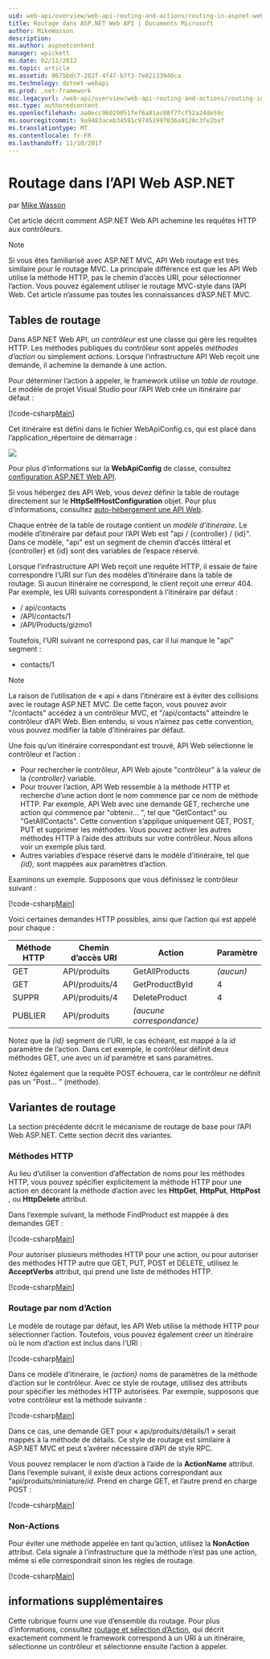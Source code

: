 ```yaml
---
uid: web-api/overview/web-api-routing-and-actions/routing-in-aspnet-web-api
title: Routage dans ASP.NET Web API | Documents Microsoft
author: MikeWasson
description: 
ms.author: aspnetcontent
manager: wpickett
ms.date: 02/11/2012
ms.topic: article
ms.assetid: 0675bdc7-282f-4f47-b7f3-7e02133940ca
ms.technology: dotnet-webapi
ms.prod: .net-framework
msc.legacyurl: /web-api/overview/web-api-routing-and-actions/routing-in-aspnet-web-api
msc.type: authoredcontent
ms.openlocfilehash: aa0ecc96029051fef6a81ac08f7fcf52a24de59c
ms.sourcegitcommit: 9a9483aceb34591c97451997036a9120c3fe2baf
ms.translationtype: MT
ms.contentlocale: fr-FR
ms.lasthandoff: 11/10/2017
---
```

<a name="routing-in-aspnet-web-api"></a>Routage dans l’API Web ASP.NET
====================
par [Mike Wasson](https://github.com/MikeWasson)

Cet article décrit comment ASP.NET Web API achemine les requêtes HTTP aux contrôleurs.

> [!NOTE]
> Si vous êtes familiarisé avec ASP.NET MVC, API Web routage est très similaire pour le routage MVC. La principale différence est que les API Web utilise la méthode HTTP, pas le chemin d’accès URI, pour sélectionner l’action. Vous pouvez également utiliser le routage MVC-style dans l’API Web. Cet article n’assume pas toutes les connaissances d’ASP.NET MVC.


## <a name="routing-tables"></a>Tables de routage

Dans ASP.NET Web API, un *contrôleur* est une classe qui gère les requêtes HTTP. Les méthodes publiques du contrôleur sont appelés *méthodes d’action* ou simplement *actions*. Lorsque l’infrastructure API Web reçoit une demande, il achemine la demande à une action.

Pour déterminer l’action à appeler, le framework utilise un *table de routage*. Le modèle de projet Visual Studio pour l’API Web crée un itinéraire par défaut :

[!code-csharp[Main](routing-in-aspnet-web-api/samples/sample1.cs)]

Cet itinéraire est défini dans le fichier WebApiConfig.cs, qui est placé dans l’application\_répertoire de démarrage :

![](routing-in-aspnet-web-api/_static/image1.png)

Pour plus d’informations sur la **WebApiConfig** de classe, consultez [configuration ASP.NET Web API](../advanced/configuring-aspnet-web-api.md).

Si vous hébergez des API Web, vous devez définir la table de routage directement sur le **HttpSelfHostConfiguration** objet. Pour plus d’informations, consultez [auto-hébergement une API Web](../older-versions/self-host-a-web-api.md).

Chaque entrée de la table de routage contient un *modèle d’itinéraire*. Le modèle d’itinéraire par défaut pour l’API Web est &quot;api / {controller} / {id}&quot;. Dans ce modèle, &quot;api&quot; est un segment de chemin d’accès littéral et {controller} et {id} sont des variables de l’espace réservé.

Lorsque l’infrastructure API Web reçoit une requête HTTP, il essaie de faire correspondre l’URI sur l’un des modèles d’itinéraire dans la table de routage. Si aucun itinéraire ne correspond, le client reçoit une erreur 404. Par exemple, les URI suivants correspondent à l’itinéraire par défaut :

- / api/contacts
- /API/contacts/1
- /API/Products/gizmo1

Toutefois, l’URI suivant ne correspond pas, car il lui manque le &quot;api&quot; segment :

- contacts/1

> [!NOTE]
> La raison de l’utilisation de « api » dans l’itinéraire est à éviter des collisions avec le routage ASP.NET MVC. De cette façon, vous pouvez avoir &quot;/contacts&quot; accédez à un contrôleur MVC, et &quot;/api/contacts&quot; atteindre le contrôleur d’API Web. Bien entendu, si vous n’aimez pas cette convention, vous pouvez modifier la table d’itinéraires par défaut.

Une fois qu’un itinéraire correspondant est trouvé, API Web sélectionne le contrôleur et l’action :

- Pour rechercher le contrôleur, API Web ajoute &quot;contrôleur&quot; à la valeur de la *{controller}* variable.
- Pour trouver l’action, API Web ressemble à la méthode HTTP et recherche d’une action dont le nom commence par ce nom de méthode HTTP. Par exemple, API Web avec une demande GET, recherche une action qui commence par &quot;obtenir... &quot;, tel que &quot;GetContact&quot; ou &quot;GetAllContacts&quot;. Cette convention s’applique uniquement GET, POST, PUT et supprimer les méthodes. Vous pouvez activer les autres méthodes HTTP à l’aide des attributs sur votre contrôleur. Nous allons voir un exemple plus tard.
- Autres variables d’espace réservé dans le modèle d’itinéraire, tel que *{id},* sont mappées aux paramètres d’action.

Examinons un exemple. Supposons que vous définissez le contrôleur suivant :

[!code-csharp[Main](routing-in-aspnet-web-api/samples/sample2.cs)]

Voici certaines demandes HTTP possibles, ainsi que l’action qui est appelé pour chaque :

| Méthode HTTP | Chemin d’accès URI | Action | Paramètre |
| --- | --- | --- | --- |
| GET | API/produits | GetAllProducts | *(aucun)* |
| GET | API/produits/4 | GetProductById | 4 |
| SUPPR | API/produits/4 | DeleteProduct | 4 |
| PUBLIER | API/produits | *(aucune correspondance)* |  |

Notez que la *{id}* segment de l’URI, le cas échéant, est mappé à la *id* paramètre de l’action. Dans cet exemple, le contrôleur définit deux méthodes GET, une avec un *id* paramètre et sans paramètres.

Notez également que la requête POST échouera, car le contrôleur ne définit pas un &quot;Post... &quot; (méthode).

## <a name="routing-variations"></a>Variantes de routage

La section précédente décrit le mécanisme de routage de base pour l’API Web ASP.NET. Cette section décrit des variantes.

### <a name="http-methods"></a>Méthodes HTTP

Au lieu d’utiliser la convention d’affectation de noms pour les méthodes HTTP, vous pouvez spécifier explicitement la méthode HTTP pour une action en décorant la méthode d’action avec les **HttpGet**, **HttpPut**, **HttpPost** , ou **HttpDelete** attribut.

Dans l’exemple suivant, la méthode FindProduct est mappée à des demandes GET :

[!code-csharp[Main](routing-in-aspnet-web-api/samples/sample3.cs)]

Pour autoriser plusieurs méthodes HTTP pour une action, ou pour autoriser des méthodes HTTP autre que GET, PUT, POST et DELETE, utilisez le **AcceptVerbs** attribut, qui prend une liste de méthodes HTTP.

[!code-csharp[Main](routing-in-aspnet-web-api/samples/sample4.cs)]

<a id="routing_by_action_name"></a>
### <a name="routing-by-action-name"></a>Routage par nom d’Action

Le modèle de routage par défaut, les API Web utilise la méthode HTTP pour sélectionner l’action. Toutefois, vous pouvez également créer un itinéraire où le nom d’action est inclus dans l’URI :

[!code-csharp[Main](routing-in-aspnet-web-api/samples/sample5.cs)]

Dans ce modèle d’itinéraire, le *{action}* noms de paramètres de la méthode d’action sur le contrôleur. Avec ce style de routage, utilisez des attributs pour spécifier les méthodes HTTP autorisées. Par exemple, supposons que votre contrôleur est la méthode suivante :

[!code-csharp[Main](routing-in-aspnet-web-api/samples/sample6.cs)]

Dans ce cas, une demande GET pour « api/produits/détails/1 » serait mappés à la méthode de détails. Ce style de routage est similaire à ASP.NET MVC et peut s’avérer nécessaire d’API de style RPC.

Vous pouvez remplacer le nom d’action à l’aide de la **ActionName** attribut. Dans l’exemple suivant, il existe deux actions correspondant aux &quot;api/produits/miniature/*id*. Prend en charge GET, et l’autre prend en charge POST :

[!code-csharp[Main](routing-in-aspnet-web-api/samples/sample7.cs)]

### <a name="non-actions"></a>Non-Actions

Pour éviter une méthode appelée en tant qu’action, utilisez la **NonAction** attribut. Cela signale à l’infrastructure que la méthode n’est pas une action, même si elle correspondrait sinon les règles de routage.

[!code-csharp[Main](routing-in-aspnet-web-api/samples/sample8.cs)]

## <a name="further-reading"></a>informations supplémentaires

Cette rubrique fourni une vue d’ensemble du routage. Pour plus d’informations, consultez [routage et sélection d’Action](routing-and-action-selection.md), qui décrit exactement comment le framework correspond à un URI à un itinéraire, sélectionne un contrôleur et sélectionne ensuite l’action à appeler.
